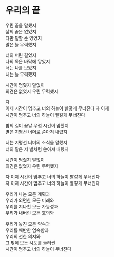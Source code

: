 # 우리의 끝

우린 끝을 말했지  
삶의 끝은 없었지  
다만 말할 순 있었지  
말은 늘 무력했지

너의 머린 길었지  
나의 목은 바닥에 닿았지  
너는 나를 보았지  
너는 늘 무력했지

시간이 멈췄지 말없이  
의견은 없었지 우린 무력했지

자  
이제 시간이 멈추고 너의 하늘이 빨갛게 무너진다
자 이제  
시간이 멈추고 너의 하늘이 빨갛게 무너진다

밤의 길이 끝날 무렵 시간이 멈췄지  
별은 지평선 너머로 쏟아져 내렸지

너는 지평선 너머의 소식을 말했지  
너의 말은 저 별처럼 쏟아져 내렸지

시간이 멈췄지 말없이  
의견은 없었지 우린 무력했지

자 이제 시간이 멈추고 너의 하늘이 빨갛게 무너진다  
자 이제 시간이 멈추고 너의 하늘이 빨갛게 무너진다

우리가 나눈 모든 계획과  
우리가 외면한 모든 미래와  
우리를 지나친 모든 가능성과  
우리가 내버린 모든 호의와  

우리가 놓친 모든 약속과  
우리를 배반한 엄숙함과  
우리의 선한 의지와  
그 밖에 모든 시도를 둘러싼  
시간이 멈추고 너의 하늘이 무너진다
